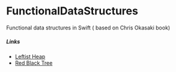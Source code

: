 # FunctionalDataStructures
Functional data structures in Swift ( based on Chris Okasaki book)

##### Links
* [Leftist Heap](https://github.com/trolmark/FunctionalDataStructures/blob/master/FunctionalDataStructures.playground/Pages/LeftistHeap.xcplaygroundpage/Contents.swift)
* [Red Black Tree](https://github.com/trolmark/FunctionalDataStructures/blob/master/FunctionalDataStructures.playground/Pages/RedBlackTree.xcplaygroundpage/Contents.swift)
